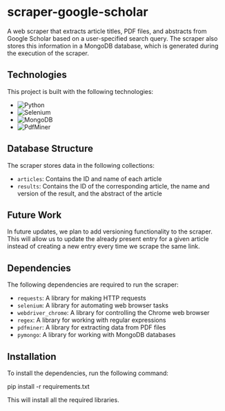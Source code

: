 # scraper-google-scholar

A web scraper that extracts article titles, PDF files, and abstracts from Google Scholar based on a user-specified search query. The scraper also stores this information in a MongoDB database, which is generated during the execution of the scraper.

## Technologies

This project is built with the following technologies:

- ![Python](https://img.shields.io/badge/-Python-yellow?style=flat&logo=python)
- ![Selenium](https://img.shields.io/badge/-Selenium-brightgreen?style=flat&logo=selenium)
- ![MongoDB](https://img.shields.io/badge/-MongoDB-blue?style=flat&logo=mongodb)
- ![PdfMiner](https://img.shields.io/badge/-PdfMiner-orange?style=flat&logo=pdfminer)


## Database Structure

The scraper stores data in the following collections:

- `articles`: Contains the ID and name of each article
- `results`: Contains the ID of the corresponding article, the name and version of the result, and the abstract of the article

## Future Work

In future updates, we plan to add versioning functionality to the scraper. This will allow us to update the already present entry for a given article instead of creating a new entry every time we scrape the same link.

## Dependencies

The following dependencies are required to run the scraper:

- `requests`: A library for making HTTP requests
- `selenium`: A library for automating web browser tasks
- `webdriver_chrome`: A library for controlling the Chrome web browser
- `regex`: A library for working with regular expressions
- `pdfminer`: A library for extracting data from PDF files
- `pymongo`: A library for working with MongoDB databases

## Installation

To install the dependencies, run the following command:

pip install -r requirements.txt

This will install all the required libraries.
